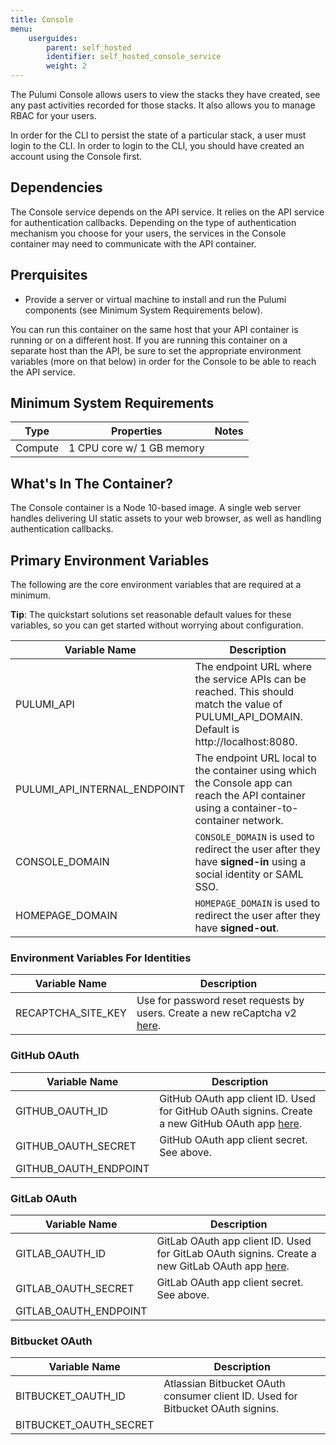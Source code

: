 ```yaml
---
title: Console
menu:
    userguides:
        parent: self_hosted
        identifier: self_hosted_console_service
        weight: 2
---
```


The Pulumi Console allows users to view the stacks they have created, see any past activities recorded for those stacks. It also allows you to manage RBAC for your users. 

<!--more-->

In order for the CLI to persist the state of a particular stack, a user must login to the CLI. In order to login to the CLI, you should have created an account using the Console first.

## Dependencies

The Console service depends on the API service. It relies on the API service for authentication callbacks. Depending on the type of authentication mechanism you choose for your users, the services in the Console container may need to communicate with the API container.

## Prerquisites

* Provide a server or virtual machine to install and run the Pulumi components (see Minimum System Requirements below).

You can run this container on the same host that your API container is running or on a different host. If you are running this container on a separate host than the API, be sure to set the appropriate environment variables (more on that below) in order for the Console to be able to reach the API service.

## Minimum System Requirements

| Type | Properties | Notes |
| ---- | ---------- | ----- |
| Compute | 1 CPU core w/ 1 GB memory | |

## What's In The Container?

The Console container is a Node 10-based image. A single web server handles delivering UI static assets to your web browser, as well as handling authentication callbacks.

## Primary Environment Variables

The following are the core environment variables that are required at a minimum.

**Tip**: The quickstart solutions set reasonable default values for these variables, so you can get started without worrying about configuration.

| Variable Name | Description |
| ------------- | ----------- |
| PULUMI_API | The endpoint URL where the service APIs can be reached. This should match the value of PULUMI_API_DOMAIN. Default is http://localhost:8080. |
| PULUMI_API_INTERNAL_ENDPOINT | The endpoint URL local to the container using which the Console app can reach the API container using a container-to-container network. |
| CONSOLE_DOMAIN | `CONSOLE_DOMAIN` is used to redirect the user after they have **signed-in** using a social identity or SAML SSO. |
| HOMEPAGE_DOMAIN | `HOMEPAGE_DOMAIN` is used to redirect the user after they have **signed-out**. |

### Environment Variables For Identities

| Variable Name | Description |
| ------------- | ----------- |
| RECAPTCHA_SITE_KEY | Use for password reset requests by users. Create a new reCaptcha v2 [here](https://www.google.com/recaptcha/admin). |

### GitHub OAuth
| Variable Name | Description |
| ------------- | ----------- |
| GITHUB_OAUTH_ID | GitHub OAuth app client ID. Used for GitHub OAuth signins. Create a new GitHub OAuth app [here](https://github.com/settings/applications/new). |
| GITHUB_OAUTH_SECRET | GitHub OAuth app client secret. See above. |
| GITHUB_OAUTH_ENDPOINT | |

### GitLab OAuth
| Variable Name | Description |
| ------------- | ----------- |
| GITLAB_OAUTH_ID | GitLab OAuth app client ID. Used for GitLab OAuth signins. Create a new GitLab OAuth app [here](https://gitlab.com/profile/applications). |
| GITLAB_OAUTH_SECRET | GitLab OAuth app client secret. See above. |
| GITLAB_OAUTH_ENDPOINT | |

### Bitbucket OAuth
| Variable Name | Description |
| ------------- | ----------- |
| BITBUCKET_OAUTH_ID| Atlassian Bitbucket OAuth consumer client ID. Used for Bitbucket OAuth signins. |
| BITBUCKET_OAUTH_SECRET | |
